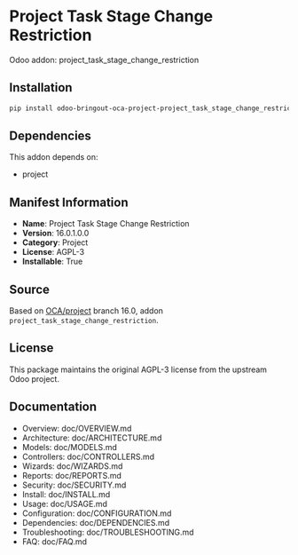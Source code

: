 # Project Task Stage Change Restriction

Odoo addon: project_task_stage_change_restriction

## Installation

```bash
pip install odoo-bringout-oca-project-project_task_stage_change_restriction
```

## Dependencies

This addon depends on:
- project

## Manifest Information

- **Name**: Project Task Stage Change Restriction
- **Version**: 16.0.1.0.0
- **Category**: Project
- **License**: AGPL-3
- **Installable**: True

## Source

Based on [OCA/project](https://github.com/OCA/project) branch 16.0, addon `project_task_stage_change_restriction`.

## License

This package maintains the original AGPL-3 license from the upstream Odoo project.

## Documentation

- Overview: doc/OVERVIEW.md
- Architecture: doc/ARCHITECTURE.md
- Models: doc/MODELS.md
- Controllers: doc/CONTROLLERS.md
- Wizards: doc/WIZARDS.md
- Reports: doc/REPORTS.md
- Security: doc/SECURITY.md
- Install: doc/INSTALL.md
- Usage: doc/USAGE.md
- Configuration: doc/CONFIGURATION.md
- Dependencies: doc/DEPENDENCIES.md
- Troubleshooting: doc/TROUBLESHOOTING.md
- FAQ: doc/FAQ.md

